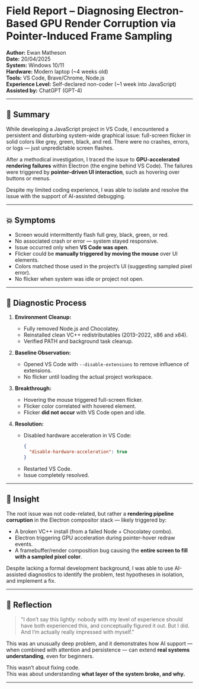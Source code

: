 # Field Report – Diagnosing Electron-Based GPU Render Corruption via Pointer-Induced Frame Sampling

**Author:** Ewan Matheson  
**Date:** 20/04/2025  
**System:** Windows 10/11  
**Hardware:** Modern laptop (~4 weeks old)  
**Tools:** VS Code, Brave/Chrome, Node.js  
**Experience Level:** Self-declared non-coder (~1 week into JavaScript)  
**Assisted by:** ChatGPT (GPT-4)

---

## 🧭 Summary

While developing a JavaScript project in VS Code, I encountered a persistent and disturbing system-wide graphical issue: full-screen flicker in solid colors like grey, green, black, and red. There were no crashes, errors, or logs — just unpredictable screen flashes.

After a methodical investigation, I traced the issue to **GPU-accelerated rendering failures** within Electron (the engine behind VS Code). The failures were triggered by **pointer-driven UI interaction**, such as hovering over buttons or menus.

Despite my limited coding experience, I was able to isolate and resolve the issue with the support of AI-assisted debugging.

---

## 💥 Symptoms

- Screen would intermittently flash full grey, black, green, or red.
- No associated crash or error — system stayed responsive.
- Issue occurred only when **VS Code was open**.
- Flicker could be **manually triggered by moving the mouse** over UI elements.
- Colors matched those used in the project’s UI (suggesting sampled pixel error).
- No flicker when system was idle or project not open.

---

## 🧪 Diagnostic Process

1. **Environment Cleanup:**
   - Fully removed Node.js and Chocolatey.
   - Reinstalled clean VC++ redistributables (2013–2022, x86 and x64).
   - Verified PATH and background task cleanup.

2. **Baseline Observation:**
   - Opened VS Code with `--disable-extensions` to remove influence of extensions.
   - No flicker until loading the actual project workspace.

3. **Breakthrough:**
   - Hovering the mouse triggered full-screen flicker.
   - Flicker color correlated with hovered element.
   - Flicker **did not occur** with VS Code open and idle.

4. **Resolution:**
   - Disabled hardware acceleration in VS Code:
     ```json
     {
       "disable-hardware-acceleration": true
     }
     ```
   - Restarted VS Code.
   - Issue completely resolved.

---

## 🧠 Insight

The root issue was not code-related, but rather a **rendering pipeline corruption** in the Electron compositor stack — likely triggered by:

- A broken VC++ install (from a failed Node + Chocolatey combo).
- Electron triggering GPU acceleration during pointer-hover redraw events.
- A framebuffer/render composition bug causing the **entire screen to fill with a sampled pixel color**.

Despite lacking a formal development background, I was able to use AI-assisted diagnostics to identify the problem, test hypotheses in isolation, and implement a fix.

---

## 🧘 Reflection

> "I don’t say this lightly: nobody with my level of experience should have both experienced this, and conceptually figured it out. But I did. And I’m actually really impressed with myself."

This was an unusually deep problem, and it demonstrates how AI support — when combined with attention and persistence — can extend **real systems understanding**, even for beginners.

This wasn’t about fixing code.  
This was about understanding **what layer of the system broke, and why.**

---
